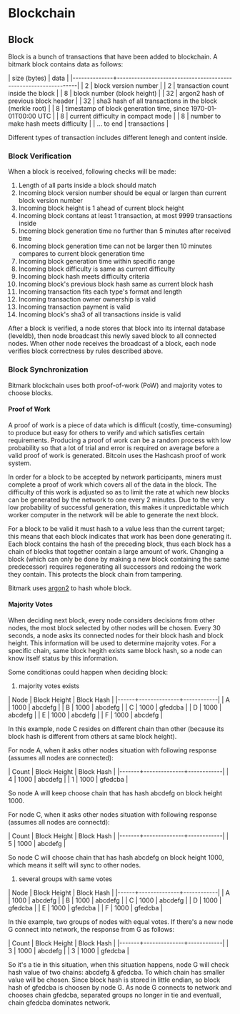 # Blockchain

## Block

Block is a bunch of transactions that have been added to blockchain. A bitmark block contains data as follows:

| size (bytes) | data                                                           |
|--------------+----------------------------------------------------------------|
|            2 | block version number                                           |
|            2 | transaction count inside the block                             |
|            8 | block number (block height)                                    |
|           32 | argon2 hash of previous block header                           |
|           32 | sha3 hash of all transactions in the block (merkle root)       |
|            8 | timestamp of block generation time, since 1970-01-01T00:00 UTC |
|            8 | current difficulty in compact mode                             |
|            8 | number to make hash meets difficulty                           |
|   ... to end | transactions                                                   |

Different types of transaction includes different lenegh and content inside.

### Block Verification

When a block is received, following checks will be made:

1. Length of all parts inside a block should match
1. Incoming block version number should be equal or largen than current block version number
1. Incoming block height is 1 ahead of current block height
1. Incoming block contans at least 1 transaction, at most 9999 transactions inside
1. Incoming block generation time no further than 5 minutes after received time
1. Incoming block generation time can not be larger then 10 minutes compares to current block generation time
1. Incoming block generation time within specific range
1. Incoming block difficulty is same as current difficulty
1. Incoming block hash meets difficulty criteria
1. Incoming block's previous block hash same as current block hash
1. Incoming transaction fits each type's format and length
1. Incoming transaction owner ownership is valid
1. Incoming transaction payment is valid
1. Incoming block's sha3 of all transactions inside is valid

After a block is verified, a node stores that block into its internal
database (leveldb), then node broadcast this newly saved block to all connected
nodes. When other node receives the broadcast of a block, each node
verifies block correctness by rules described above.

### Block Synchronization

Bitmark blockchain uses both proof-of-work (PoW) and majority votes to
choose blocks.

#### Proof of Work

A proof of work is a piece of data which is difficult (costly, time-consuming) to produce but easy for others to verify and which satisfies certain requirements. Producing a proof of work can be a random process with low probability so that a lot of trial and error is required on average before a valid proof of work is generated. Bitcoin uses the Hashcash proof of work system.

In order for a block to be accepted by network participants, miners must complete a proof of work which covers all of the data in the block. The difficulty of this work is adjusted so as to limit the rate at which new blocks can be generated by the network to one every 2 minutes. Due to the very low probability of successful generation, this makes it unpredictable which worker computer in the network will be able to generate the next block.

For a block to be valid it must hash to a value less than the current target; this means that each block indicates that work has been done generating it. Each block contains the hash of the preceding block, thus each block has a chain of blocks that together contain a large amount of work. Changing a block (which can only be done by making a new block containing the same predecessor) requires regenerating all successors and redoing the work they contain. This protects the block chain from tampering.

Bitmark uses [argon2](https://en.wikipedia.org/wiki/Argon2) to hash whole block.

#### Majority Votes

When deciding next block, every node considers decisions from other nodes, the most block selected by other nodes will be chosen. Every 30 seconds, a node asks its connected nodes for their block hash and block height. This information will be used to determine majority votes. For a specific chain, same block hegith exists same block hash, so a node can know itself status by this information.

Some conditionas could happen when deciding block:

1. majority votes exists

| Node | Block Height | Block Hash |
|------+--------------+------------|
| A    |         1000 | abcdefg    |
| B    |         1000 | abcdefg    |
| C    |         1000 | gfedcba    |
| D    |         1000 | abcdefg    |
| E    |         1000 | abcdefg    |
| F    |         1000 | abcdefg    |

In this example, node C resides on different chain than other (because
its block hash is different from others at same block height).

For node A, when it asks other nodes situation with following response
(assumes all nodes are connected):

| Count | Block Height | Block Hash |
|-------+--------------+------------|
| 4     |         1000 | abcdefg    |
| 1     |         1000 | gfedcba    |

So node A will keep choose chain that has hash abcdefg on block
height 1000.

For node C, when it asks other nodes situation with following response
(assumes all nodes are connectd):

| Count | Block Height | Block Hash |
|-------+--------------+------------|
| 5     |         1000 | abcdefg    |

So node C will choose chain that has hash abcdefg on block height
1000, which means it selft will sync to other nodes.

1. several groups with same votes

| Node | Block Height | Block Hash |
|------+--------------+------------|
| A    |         1000 | abcdefg    |
| B    |         1000 | abcdefg    |
| C    |         1000 | abcdefg    |
| D    |         1000 | gfedcba    |
| E    |         1000 | gfedcba    |
| F    |         1000 | gfedcba    |

In thie example, two groups of nodes with equal votes. If there's a
new node G connect into network, the response from G as follows:

| Count | Block Height | Block Hash |
|-------+--------------+------------|
| 3     |         1000 | abcdefg    |
| 3     |         1000 | gfedcba    |

So it's a tie in this situation, when this situation happens, node G will
check hash value of two chains: abcdefg & gfedcba. To which chain
has smaller value will be chosen. Since block hash is stored in little
endian, so block hash of gfedcba is choosen by node G. As node G
connects to network and chooses chain gfedcba, separated groups no
longer in tie and eventuall, chain gfedcba dominates network.
